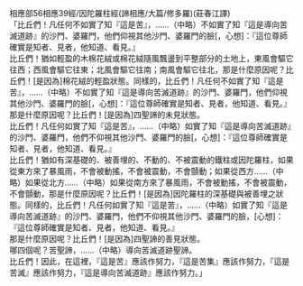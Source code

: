 相應部56相應39經/因陀羅柱經(諦相應/大篇/修多羅)(莊春江譯)  
「比丘們！凡任何不如實了知『這是苦』，……（中略）不如實了知『這是導向苦滅道跡』的沙門、婆羅門，他們仰視其他沙門、婆羅門的臉[，心想]：『這位尊師確實是知者、見者，他知道、看見。』  
比丘們！猶如輕盈的木棉花絨或棉花絨隨風飄盪到平整部分的土地上，東風會驅它往西；西風會驅它往東；北風會驅它往南；南風會驅它往北，那是什麼原因呢？比丘們！[是因為]棉花絨的輕盈狀態。同樣的，比丘們！凡任何不如實了知『這是苦』，……（中略）不如實了知『這是導向苦滅道跡』的沙門、婆羅門，他們仰視其他沙門、婆羅門的臉[，心想]：『這位尊師確實是知者、見者，他知道、看見。』  
那是什麼原因呢？比丘們！[是因為]四聖諦的未見狀態。  
比丘們！凡任何如實了知『這是苦』，……（中略）如實了知『這是導向苦滅道跡』的沙門、婆羅門，他們不仰視其他沙門、婆羅門的臉[，心想]：『這位尊師確實是知者、見者，他知道、看見。』  
比丘們！猶如有深基礎的、被善埋的、不動的、不被震動的鐵柱或因陀羅柱，如果從東方來了暴風雨，不會被動搖，不會被震動，不會顫動；如果從西方……（中略）如果從北方……（中略）如果從南方來了暴風雨，不會被動搖，不會被震動，不會顫動，那是什麼原因呢？比丘們！[是因為]因陀羅柱的深基礎與被善埋之狀態。同樣的，比丘們！凡任何如實了知『這是苦』，……（中略）如實了知『這是導向苦滅道跡』的沙門、婆羅門，他們不仰視其他沙門、婆羅門的臉，[心想]：『這位尊師確實是知者、見者，他知道、看見。』  
那是什麼原因呢？比丘們！[是因為]四聖諦的善見狀態。  
哪四個呢？苦聖諦，……（中略）導向苦滅道跡聖諦。  
比丘們！因此，在這裡，『這是苦』應該作努力，『這是苦集』應該作努力，『這是苦滅』應該作努力，『這是導向苦滅道跡』應該作努力。」  
  
  
